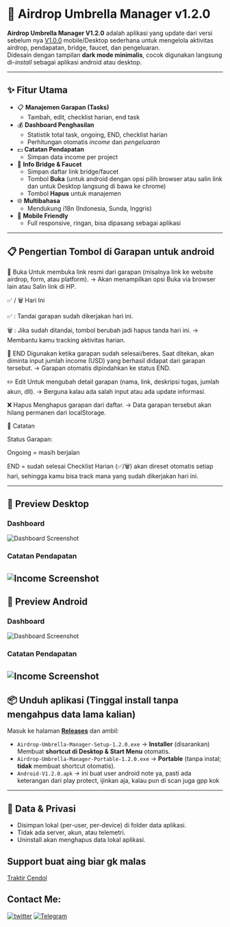 # 🌂 Airdrop Umbrella Manager v1.2.0

**Airdrop Umbrella Manager V1.2.0** adalah aplikasi yang update dari versi sebelum nya [V1.0.0](https://github.com/kenjisubagja/Airdrop-Umbrella-Manager) mobile/Desktop sederhana untuk mengelola aktivitas airdrop, pendapatan, bridge, faucet, dan pengeluaran.  
Didesain dengan tampilan **dark mode minimalis**, cocok digunakan langsung di-*install* sebagai aplikasi android atau desktop.

---

## ✨ Fitur Utama

- 📋 **Manajemen Garapan (Tasks)**
  - Tambah, edit, checklist harian, end task
- 💰 **Dashboard Penghasilan**
  - Statistik total task, ongoing, END, checklist harian
  - Perhitungan otomatis *income* dan *pengeluaran*
- 💵 **Catatan Pendapatan**
  - Simpan data income per project
- 🔗 **Info Bridge & Faucet**
  - Simpan daftar link bridge/faucet
  - Tombol **Buka** (untuk android dengan opsi pilih browser atau salin link dan untuk Desktop langsung di bawa ke chrome)
  - Tombol **Hapus** untuk manajemen
- 🌐 **Multibahasa**
  - Mendukung i18n (Indonesia, Sunda, Inggris)
- 📱 **Mobile Friendly**
  - Full responsive, ringan, bisa dipasang sebagai aplikasi

---
## 📋 Pengertian Tombol di Garapan untuk android

🔗 Buka
Untuk membuka link resmi dari garapan (misalnya link ke website airdrop, form, atau platform).
→ Akan menampilkan opsi Buka via browser lain atau Salin link di HP.

✅ / 🗑️ Hari Ini

✅ : Tandai garapan sudah dikerjakan hari ini.

🗑️ : Jika sudah ditandai, tombol berubah jadi hapus tanda hari ini.
→ Membantu kamu tracking aktivitas harian.

🏁 END
Digunakan ketika garapan sudah selesai/beres.
Saat ditekan, akan diminta input jumlah income (USD) yang berhasil didapat dari garapan tersebut.
→ Garapan otomatis dipindahkan ke status END.

✏️ Edit
Untuk mengubah detail garapan (nama, link, deskripsi tugas, jumlah akun, dll).
→ Berguna kalau ada salah input atau ada update informasi.

❌ Hapus
Menghapus garapan dari daftar.
→ Data garapan tersebut akan hilang permanen dari localStorage.

📌 Catatan

Status Garapan:

Ongoing = masih berjalan

END = sudah selesai
Checklist Harian (✅/🗑️) akan direset otomatis setiap hari, sehingga kamu bisa track mana yang sudah dikerjakan hari ini.

---


## 📸 Preview Desktop

### Dashboard
![Dashboard Screenshot](docs/screenshots/dashpc.png)

### Catatan Pendapatan
![Income Screenshot](docs/screenshots/incomepc.png)
---
## 📸 Preview Android
### Dashboard
![Dashboard Screenshot](docs/screenshots/dashandro.jpg)

### Catatan Pendapatan
![Income Screenshot](docs/screenshots/andro.jpg)
---

## 📦 Unduh aplikasi (Tinggal install tanpa mengahpus data lama kalian)
Masuk ke halaman **[Releases](https://github.com/kenjisubagja/Airdrop-Umbrella-Manager-v1.2.0/releases)** dan ambil:
- `Airdrop-Umbrella-Manager-Setup-1.2.0.exe` → **Installer** (disarankan)  
  Membuat **shortcut di Desktop & Start Menu** otomatis.
- `Airdrop-Umbrella-Manager-Portable-1.2.0.exe` → **Portable** (tanpa instal; **tidak** membuat shortcut otomatis).
- `Android-V1.2.0.apk` → ini buat user android note ya, pasti ada keterangan dari play protect, ijinkan aja, kalau pun di scan juga gpp kok
---
## 🔐 Data & Privasi
- Disimpan lokal (per-user, per-device) di folder data aplikasi.
- Tidak ada server, akun, atau telemetri.
- Uninstall akan menghapus data lokal aplikasi.
## Support buat aing biar gk malas 
[Traktir Cendol](https://trakteer.id/kenji_subagja/tip)
## Contact Me: 
[![twitter](https://img.shields.io/badge/twitter-1DA1F2?style=for-the-badge&logo=twitter&logoColor=white)](https://twitter.com/kenjisubagja)
[![Telegram](https://img.shields.io/badge/Telegram-2CA5E0?style=for-the-badge&logo=telegram&logoColor=white)](https://t.me/kenjisubagja)
